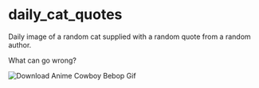 # daily_cat_quotes
Daily image of a random cat supplied with a random quote from a random author.

What can go wrong?

![Download Anime Cowboy Bebop Gif](https://giffiles.alphacoders.com/102/102448.gif)
